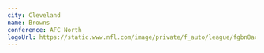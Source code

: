 ```yaml
---
city: Cleveland
name: Browns
conference: AFC North
logoUrl: https://static.www.nfl.com/image/private/f_auto/league/fgbn8acp4opvyxk13dcy
---
```

